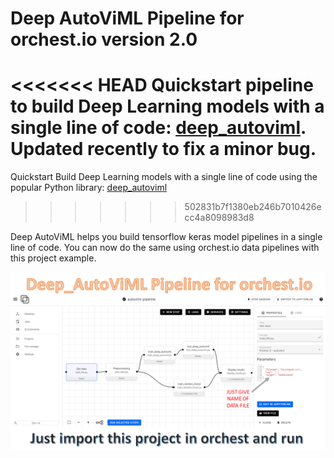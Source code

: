 # Deep AutoViML Pipeline for orchest.io version 2.0

<<<<<<< HEAD
Quickstart pipeline to build Deep Learning models with a single line of code: [deep_autoviml](https://github.com/AutoViML/deep_autoviml). Updated recently to fix a minor bug.
=======
Quickstart Build Deep Learning models with a single line of code using the popular Python library: [deep_autoviml](https://github.com/AutoViML/deep_autoviml)
>>>>>>> 502831b7f1380eb246b7010426ecc4a8098983d8

Deep AutoViML helps you build tensorflow keras model pipelines in a single line of code. You can now do the same using orchest.io data pipelines with this project example.

![banner](deep_autoviml_orchest.png)
